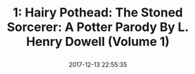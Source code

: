 ---
title: > #shorten me
  1: Hairy Pothead: The Stoned Sorcerer: A Potter Parody By L. Henry Dowell (Volume 1)
name: >
  1: Hairy Pothead: The Stoned Sorcerer: A Potter Parody By L. Henry Dowell (Volume 1)
date: "2017-12-13 22:55:35"
buy_now: "https://www.amazon.com/Pothead-Stoned-Sorcerer-Potter-Parody/dp/0615881238?SubscriptionId=AKIAIA5RBQIWQVTCUEUQ&tag=coldcutdeals-20&linkCode=xm2&camp=2025&creative=165953&creativeASIN=0615881238"
description_markdown: >-

  1: Hairy Pothead: The Stoned Sorcerer: A Potter Parody By L. Henry Dowell (Volume 1)
tweet_id_str: "941079180984422400"
price: "$5.99"
list_price: "undefined"
deal_price: "undefined"
you_save: "undefined"
asin: "0615881238"
image: "https://images-na.ssl-images-amazon.com/images/I/51qecpA7aXL.jpg"
---